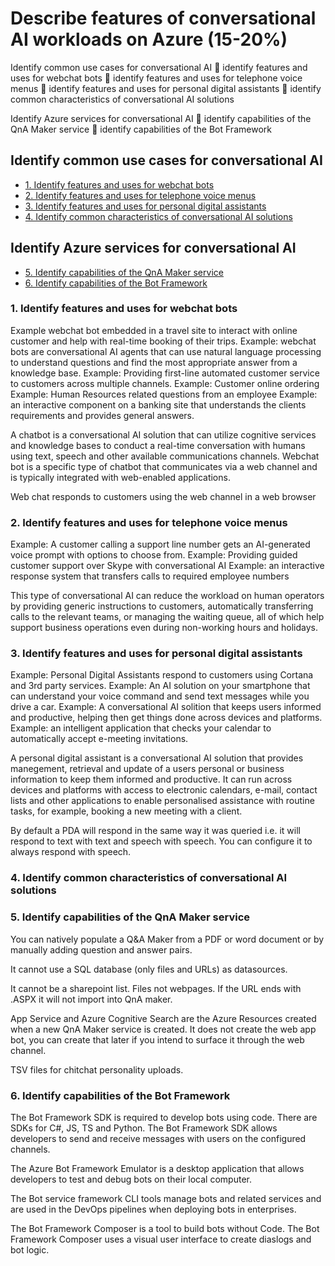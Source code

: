 # Describe features of conversational AI workloads on Azure (15-20%)
Identify common use cases for conversational AI
 identify features and uses for webchat bots
 identify features and uses for telephone voice menus
 identify features and uses for personal digital assistants
 identify common characteristics of conversational AI solutions

Identify Azure services for conversational AI
 identify capabilities of the QnA Maker service
 identify capabilities of the Bot Framework

## Identify common use cases for conversational AI
* [1. Identify features and uses for webchat bots](#1-identify-features-and-uses-for-webchat-bots)
* [2. Identify features and uses for telephone voice menus](#2-identify-features-and-uses-for-telephone-voice-menus)
* [3. Identify features and uses for personal digital assistants](#3-identify-features-and-uses-for-personal-digital-assistants)
* [4. Identify common characteristics of conversational AI solutions](#4-identify-common-characteristics-of-conversational-AI-solutions)


## Identify Azure services for conversational AI
* [5. Identify capabilities of the QnA Maker service](#5-identify-capabilities-of-the-QnA-Maker-service)
* [6. Identify capabilities of the Bot Framework](#6-identify-capabilities-of-the-Bot-Framework)

### 1. Identify features and uses for webchat bots
Example webchat bot embedded in a travel site to interact with online customer and help with real-time booking of their trips.
Example: webchat bots are conversational AI agents that can use natural language processing to understand questions and find the most appropriate answer from a knowledge base.
Example: Providing first-line automated customer service to customers across multiple channels.
Example: Customer online ordering
Example: Human Resources related questions from an employee
Example: an interactive component on a banking site that understands the clients requirements and provides general answers.

A chatbot is a conversational AI solution that can utilize cognitive services and knowledge bases to conduct a real-time conversation with humans using text, speech and other available communications channels. Webchat bot is a specific type of chatbot that communicates via a web channel and is typically integrated with web-enabled applications.

Web chat responds to customers using the web channel in a web browser 


### 2. Identify features and uses for telephone voice menus
Example: A customer calling a support line number gets an AI-generated voice prompt with options to choose from.
Example: Providing guided customer support over Skype with conversational AI
Example: an interactive response system that transfers calls to required employee numbers

This type of conversational AI can reduce the workload on human operators by providing generic instructions to customers, automatically transferring calls to the relevant teams, or managing the waiting queue, all of which help support business operations even during non-working hours and holidays.


### 3. Identify features and uses for personal digital assistants
Example: Personal Digital Assistants respond to customers using Cortana and 3rd party services.
Example: An AI solution on your smartphone that can understand your voice command and send text messages while you drive a car.
Example: A conversational AI solition that keeps users informed and productive, helping then get things done across devices and platforms.
Example: an intelligent application that checks your calendar to automatically accept e-meeting invitations.

A personal digital assistant is a conversational AI solution that provides manegement, retrieval and update of a users personal or business information to keep them informed and productive. It can run across devices and platforms with access to electronic calendars, e-mail, contact lists and other applications to enable personalised assistance with routine tasks, for example, booking a new meeting with a client.

By default a PDA will respond in the same way it was queried i.e. it will respond to text with text and speech with speech. You can configure it to always respond with speech.

### 4. Identify common characteristics of conversational AI solutions


### 5. Identify capabilities of the QnA Maker service

You can natively populate a Q&A Maker from a PDF or word document or by manually adding question and answer pairs.

It cannot use a SQL database (only files and URLs) as datasources.

It cannot be a sharepoint list. Files not webpages. If the URL ends with .ASPX it will not import into QnA maker.

App Service and Azure Cognitive Search are the Azure Resources created when a new QnA Maker service is created. It does not create the web app bot, you can create that later if you intend to surface it through the web channel.

TSV files for chitchat personality uploads.

### 6. Identify capabilities of the Bot Framework

The Bot Framework SDK is required to develop bots using code. There are SDKs for C#, JS, TS and Python. The Bot Framework SDK allows developers to send and receive messages with users on the configured channels.

The Azure Bot Framework Emulator is a desktop application that allows developers to test and debug bots on their local computer.

The Bot service framework CLI tools manage bots and related services and are used in the DevOps pipelines when deploying bots in enterprises.

The Bot Framework Composer is a tool to build bots without Code. The Bot Framework Composer uses a visual user interface to create diaslogs and bot logic.
